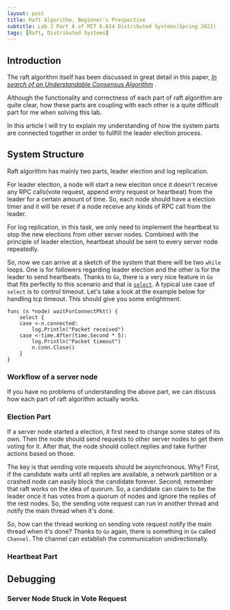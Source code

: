 ```yaml
---
layout: post
title: Raft Algorithm, Beginner's Prespective
subtitle: Lab 2 Part A of MIT 6.824 Distributed Systems(Spring 2021)
tags: [Raft, Distributed Systems]
---
```


## Introduction
The raft algorithm itself has been discussed in great detail in this paper, *[In search of an Understandable Consensus Algorithm](https://raft.github.io/raft.pdf)* . 

Although the functionality and correctness of each part of raft algorithm are quite clear, how these parts are coupling with each other is a quite difficult part for me when solving this lab.

In this article I will try to explain my understanding of how the system parts are connected together in order to fullfill the leader election process.

## System Structure
Raft algorithm has mainly two parts, leader election and log replication.

For leader election, a node will start a new eleciton once it doesn't receive any RPC calls(vote request, append entry request or heartbeat) from the leader for a certain amount of time. So, each node should have a election timer and it will be reset if a node receive any kinds of RPC call from the leader.

For log replication, in this task, we only need to implement the heartbeat to stop the new elections from other server nodes. Combined with the principle of leader election, heartbeat should be sent to every server node repeatedly.

So, now we can arrive at a sketch of the system that there will be two `while` loops. One is for followers regarding leader election and the other is for the leader to send heartbeats. Thanks to `Go`, there is a very nice feature in `Go` that fits perfectly to this scenario and that is [`select`](https://go.dev/tour/concurrency/5). A typical use case of `select` is to control timeout. Let's take a look at the example below for handling tcp timeout. This should give you some enlightment.

```
func (n *node) waitForConnectPkt() {
	select {
	case <-n.connected:
		log.Println("Packet received")
	case <-time.After(time.Second * 5):
		log.Println("Packet timeout")
		n.conn.Close()
	}
}
```

### Workflow of a server node

If you have no problems of understanding the above part, we can discuss how each part of raft algorithm actually works. 

### Election Part

If a server node started a election, it first need to change some states of its own. Then the node should send requests to other server nodes to get them voting for it. After that, the node should collect replies and take further actions based on those.

[//]: # (TODO: more thoughts on this paragraph)
The key is that sending vote requests should be asynchronous. Why? First, if the candidate waits until all replies are available, a network partition or a crashed node can easily block the candidate forever. Second, remember that raft works on the idea of quorum. So, a candidate can claim to be the leader once it has votes from a quorum of nodes and ignore the replies of the rest nodes. So, the sending vote request can run in another thread and notify the main thread when it's done. 

So, how can the thread working on sending vote request notify the main thread when it's done? Thanks to `Go` again, there is something in `Go` called `Channel`. The channel can establish the communication unidirectionally. 

### Heartbeat Part

## Debugging

### Server Node Stuck in Vote Request